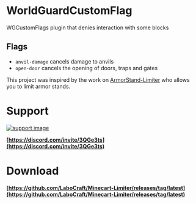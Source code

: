 # WorldGuardCustomFlag

WGCustomFlags plugin that denies interaction with some blocks

## Flags
* `anvil-damage` cancels damage to anvils
* `open-door` cancels the opening of doors, traps and gates

This project was inspired by the work on [ArmorStand-Limiter](https://github.com/xSavior-of-God/ArmorStand-Limiter) who allows you to limit armor stands.

# Support

[![support image](https://www.heroxwar.com/discordLogo.png)](https://discord.com/invite/3QGe3ts)

**[https://discord.com/invite/3QGe3ts](https://discord.com/invite/3QGe3ts)**


# Download
**[https://github.com/LaboCraft/Minecart-Limiter/releases/tag/latest](https://github.com/LaboCraft/Minecart-Limiter/releases/tag/latest)**
